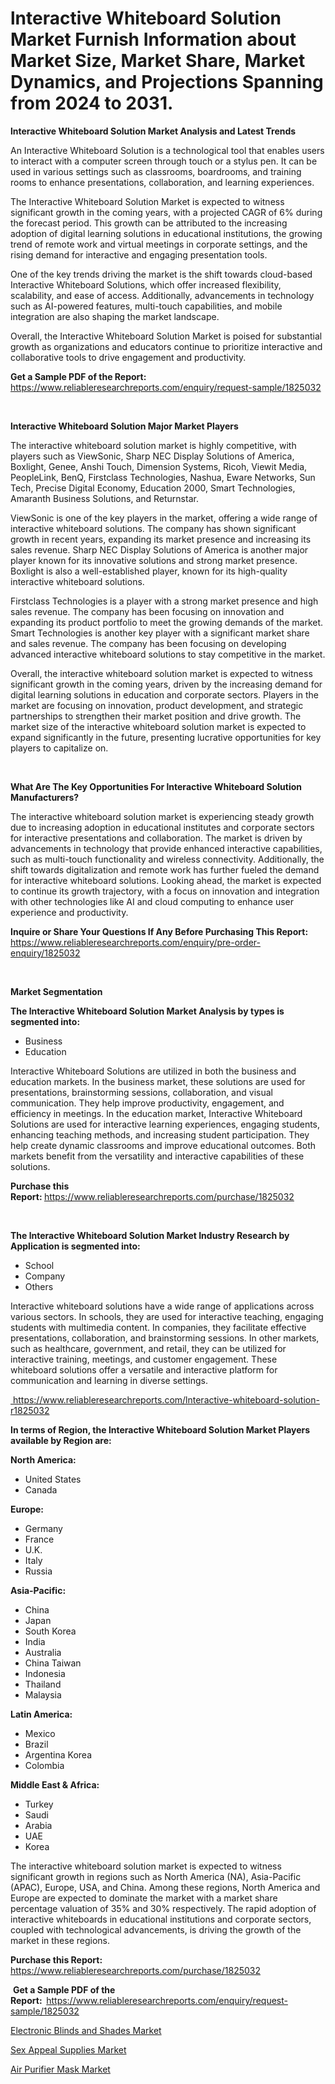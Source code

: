 <p><h1>lnteractive Whiteboard Solution Market Furnish Information about Market Size, Market Share, Market Dynamics, and Projections Spanning from 2024 to 2031.</h1></p><p><strong>lnteractive Whiteboard Solution Market Analysis and Latest Trends</strong></p>
<p><p>An Interactive Whiteboard Solution is a technological tool that enables users to interact with a computer screen through touch or a stylus pen. It can be used in various settings such as classrooms, boardrooms, and training rooms to enhance presentations, collaboration, and learning experiences.</p><p>The Interactive Whiteboard Solution Market is expected to witness significant growth in the coming years, with a projected CAGR of 6% during the forecast period. This growth can be attributed to the increasing adoption of digital learning solutions in educational institutions, the growing trend of remote work and virtual meetings in corporate settings, and the rising demand for interactive and engaging presentation tools.</p><p>One of the key trends driving the market is the shift towards cloud-based Interactive Whiteboard Solutions, which offer increased flexibility, scalability, and ease of access. Additionally, advancements in technology such as AI-powered features, multi-touch capabilities, and mobile integration are also shaping the market landscape.</p><p>Overall, the Interactive Whiteboard Solution Market is poised for substantial growth as organizations and educators continue to prioritize interactive and collaborative tools to drive engagement and productivity.</p></p>
<p><strong>Get a Sample PDF of the Report:&nbsp;</strong> <a href="https://www.reliableresearchreports.com/enquiry/request-sample/1825032">https://www.reliableresearchreports.com/enquiry/request-sample/1825032</a></p>
<p>&nbsp;</p>
<p><strong>lnteractive Whiteboard Solution Major Market Players</strong></p>
<p><p>The interactive whiteboard solution market is highly competitive, with players such as ViewSonic, Sharp NEC Display Solutions of America, Boxlight, Genee, Anshi Touch, Dimension Systems, Ricoh, Viewit Media, PeopleLink, BenQ, Firstclass Technologies, Nashua, Eware Networks, Sun Tech, Precise Digital Economy, Education 2000, Smart Technologies, Amaranth Business Solutions, and Returnstar.</p><p>ViewSonic is one of the key players in the market, offering a wide range of interactive whiteboard solutions. The company has shown significant growth in recent years, expanding its market presence and increasing its sales revenue. Sharp NEC Display Solutions of America is another major player known for its innovative solutions and strong market presence. Boxlight is also a well-established player, known for its high-quality interactive whiteboard solutions.</p><p>Firstclass Technologies is a player with a strong market presence and high sales revenue. The company has been focusing on innovation and expanding its product portfolio to meet the growing demands of the market. Smart Technologies is another key player with a significant market share and sales revenue. The company has been focusing on developing advanced interactive whiteboard solutions to stay competitive in the market.</p><p>Overall, the interactive whiteboard solution market is expected to witness significant growth in the coming years, driven by the increasing demand for digital learning solutions in education and corporate sectors. Players in the market are focusing on innovation, product development, and strategic partnerships to strengthen their market position and drive growth. The market size of the interactive whiteboard solution market is expected to expand significantly in the future, presenting lucrative opportunities for key players to capitalize on.</p></p>
<p>&nbsp;</p>
<p><strong>What Are The Key Opportunities For lnteractive Whiteboard Solution Manufacturers?</strong></p>
<p><p>The interactive whiteboard solution market is experiencing steady growth due to increasing adoption in educational institutes and corporate sectors for interactive presentations and collaboration. The market is driven by advancements in technology that provide enhanced interactive capabilities, such as multi-touch functionality and wireless connectivity. Additionally, the shift towards digitalization and remote work has further fueled the demand for interactive whiteboard solutions. Looking ahead, the market is expected to continue its growth trajectory, with a focus on innovation and integration with other technologies like AI and cloud computing to enhance user experience and productivity.</p></p>
<p><strong>Inquire or Share Your Questions If Any Before Purchasing This Report:</strong> <a href="https://www.reliableresearchreports.com/enquiry/pre-order-enquiry/1825032">https://www.reliableresearchreports.com/enquiry/pre-order-enquiry/1825032</a></p>
<p>&nbsp;</p>
<p><strong>Market Segmentation</strong></p>
<p><strong>The lnteractive Whiteboard Solution Market Analysis by types is segmented into:</strong></p>
<p><ul><li>Business</li><li>Education</li></ul></p>
<p><p>Interactive Whiteboard Solutions are utilized in both the business and education markets. In the business market, these solutions are used for presentations, brainstorming sessions, collaboration, and visual communication. They help improve productivity, engagement, and efficiency in meetings. In the education market, Interactive Whiteboard Solutions are used for interactive learning experiences, engaging students, enhancing teaching methods, and increasing student participation. They help create dynamic classrooms and improve educational outcomes. Both markets benefit from the versatility and interactive capabilities of these solutions.</p></p>
<p><strong>Purchase this Report:&nbsp;</strong><a href="https://www.reliableresearchreports.com/purchase/1825032">https://www.reliableresearchreports.com/purchase/1825032</a></p>
<p>&nbsp;</p>
<p><strong>The lnteractive Whiteboard Solution Market Industry Research by Application is segmented into:</strong></p>
<p><ul><li>School</li><li>Company</li><li>Others</li></ul></p>
<p><p>Interactive whiteboard solutions have a wide range of applications across various sectors. In schools, they are used for interactive teaching, engaging students with multimedia content. In companies, they facilitate effective presentations, collaboration, and brainstorming sessions. In other markets, such as healthcare, government, and retail, they can be utilized for interactive training, meetings, and customer engagement. These whiteboard solutions offer a versatile and interactive platform for communication and learning in diverse settings.</p></p>
<p><a href="https://www.reliableresearchreports.com/lnteractive-whiteboard-solution-r1825032">&nbsp;https://www.reliableresearchreports.com/lnteractive-whiteboard-solution-r1825032</a></p>
<p><strong>In terms of Region, the lnteractive Whiteboard Solution Market Players available by Region are:</strong></p>
<p>
    <p> <strong> North America: </strong>
        <ul>
            <li>United States</li>
            <li>Canada</li>
        </ul>
        </p> 
    <p> <strong> Europe: </strong>
        <ul>
            <li>Germany</li>
            <li>France</li>
            <li>U.K.</li>
            <li>Italy</li>
            <li>Russia</li>
        </ul>
        </p> 
    <p> <strong> Asia-Pacific: </strong>
        <ul>
            <li>China</li>
            <li>Japan</li>
            <li>South Korea</li>
            <li>India</li>
            <li>Australia</li>
            <li>China Taiwan</li>
            <li>Indonesia</li>
            <li>Thailand</li>
            <li>Malaysia</li>
        </ul>
        </p> 
    <p> <strong> Latin America: </strong>
        <ul>
            <li>Mexico</li>
            <li>Brazil</li>
            <li>Argentina Korea</li>
            <li>Colombia</li>
        </ul>
        </p> 
    <p> <strong> Middle East & Africa: </strong>
        <ul>
            <li>Turkey</li>
            <li>Saudi</li>
            <li>Arabia</li>
            <li>UAE</li>
            <li>Korea</li>
        </ul>
    </p>
    </p>
<p><p>The interactive whiteboard solution market is expected to witness significant growth in regions such as North America (NA), Asia-Pacific (APAC), Europe, USA, and China. Among these regions, North America and Europe are expected to dominate the market with a market share percentage valuation of 35% and 30% respectively. The rapid adoption of interactive whiteboards in educational institutions and corporate sectors, coupled with technological advancements, is driving the growth of the market in these regions.</p></p>
<p><strong>Purchase this Report: </strong><a href="https://www.reliableresearchreports.com/purchase/1825032">https://www.reliableresearchreports.com/purchase/1825032</a></p>
<p>&nbsp;<strong>Get a Sample PDF of the Report:&nbsp;&nbsp;</strong><a href="https://www.reliableresearchreports.com/enquiry/request-sample/1825032">https://www.reliableresearchreports.com/enquiry/request-sample/1825032</a></p>
<p><strong></strong></p>
<p><p><a href="https://www.linkedin.com/pulse/electronic-blinds-shades-market-exploring-share-trends-future-d5qjf?trackingId=uWge9hfjK22Cykw2FzoPBg%3D%3D">Electronic Blinds and Shades Market</a></p><p><a href="https://www.linkedin.com/pulse/sex-appeal-supplies-market-trends-analysis-forecasted-period-8v0kc?trackingId=PFzn%2FqJ3%2BXd%2BeiJqJTNGcw%3D%3D">Sex Appeal Supplies Market</a></p><p><a href="https://www.linkedin.com/pulse/air-purifier-mask-market-share-evolution-growth-trends-2024-aqrdf?trackingId=RgqbD%2BdO5U8UHlNK3I7QuQ%3D%3D">Air Purifier Mask Market</a></p></p>